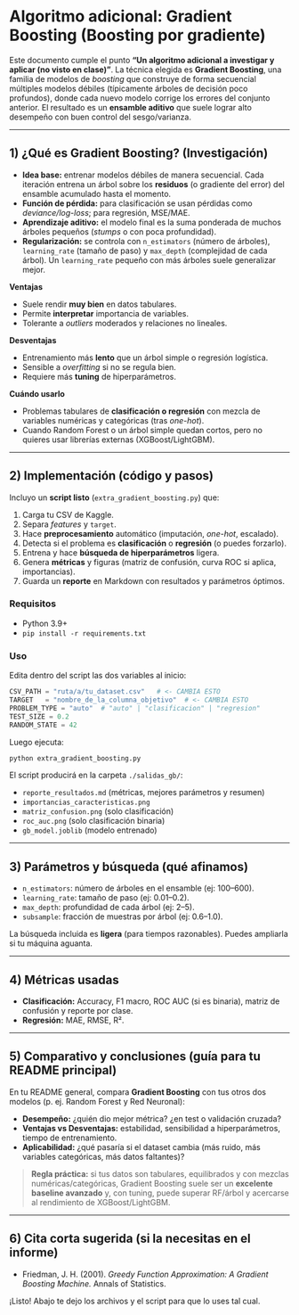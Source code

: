 # Algoritmo adicional: Gradient Boosting (Boosting por gradiente)

Este documento cumple el punto **“Un algoritmo adicional a investigar y aplicar (no visto en clase)”**.
La técnica elegida es **Gradient Boosting**, una familia de modelos de *boosting* que construye de forma secuencial
múltiples modelos débiles (típicamente árboles de decisión poco profundos), donde cada nuevo modelo corrige los errores
del conjunto anterior. El resultado es un **ensamble aditivo** que suele lograr alto desempeño con buen control del sesgo/varianza.

---

## 1) ¿Qué es Gradient Boosting? (Investigación)

- **Idea base:** entrenar modelos débiles de manera secuencial. Cada iteración entrena un árbol sobre los **residuos**
  (o gradiente del error) del ensamble acumulado hasta el momento.
- **Función de pérdida:** para clasificación se usan pérdidas como *deviance/log-loss*; para regresión, MSE/MAE.
- **Aprendizaje aditivo:** el modelo final es la suma ponderada de muchos árboles pequeños (*stumps* o con poca profundidad).
- **Regularización:** se controla con `n_estimators` (número de árboles), `learning_rate` (tamaño de paso) y `max_depth`
  (complejidad de cada árbol). Un `learning_rate` pequeño con más árboles suele generalizar mejor.

**Ventajas**
- Suele rendir **muy bien** en datos tabulares.
- Permite **interpretar** importancia de variables.
- Tolerante a *outliers* moderados y relaciones no lineales.

**Desventajas**
- Entrenamiento más **lento** que un árbol simple o regresión logística.
- Sensible a *overfitting* si no se regula bien.
- Requiere más **tuning** de hiperparámetros.

**Cuándo usarlo**
- Problemas tabulares de **clasificación o regresión** con mezcla de variables numéricas y categóricas (tras *one-hot*).
- Cuando Random Forest o un árbol simple quedan cortos, pero no quieres usar librerías externas (XGBoost/LightGBM).

---

## 2) Implementación (código y pasos)

Incluyo un **script listo** (`extra_gradient_boosting.py`) que:
1. Carga tu CSV de Kaggle.
2. Separa *features* y `target`.
3. Hace **preprocesamiento** automático (imputación, *one-hot*, escalado).
4. Detecta si el problema es **clasificación** o **regresión** (o puedes forzarlo).
5. Entrena y hace **búsqueda de hiperparámetros** ligera.
6. Genera **métricas** y figuras (matriz de confusión, curva ROC si aplica, importancias).
7. Guarda un **reporte** en Markdown con resultados y parámetros óptimos.

### Requisitos
- Python 3.9+
- `pip install -r requirements.txt`

### Uso
Edita dentro del script las dos variables al inicio:
```python
CSV_PATH = "ruta/a/tu_dataset.csv"   # <- CAMBIA ESTO
TARGET   = "nombre_de_la_columna_objetivo"  # <- CAMBIA ESTO
PROBLEM_TYPE = "auto"  # "auto" | "clasificacion" | "regresion"
TEST_SIZE = 0.2
RANDOM_STATE = 42
```

Luego ejecuta:
```bash
python extra_gradient_boosting.py
```

El script producirá en la carpeta `./salidas_gb/`:
- `reporte_resultados.md` (métricas, mejores parámetros y resumen)
- `importancias_caracteristicas.png`
- `matriz_confusion.png` (solo clasificación)
- `roc_auc.png` (solo clasificación binaria)
- `gb_model.joblib` (modelo entrenado)

---

## 3) Parámetros y búsqueda (qué afinamos)
- `n_estimators`: número de árboles en el ensamble (ej: 100–600).
- `learning_rate`: tamaño de paso (ej: 0.01–0.2).
- `max_depth`: profundidad de cada árbol (ej: 2–5).
- `subsample`: fracción de muestras por árbol (ej: 0.6–1.0).

La búsqueda incluida es **ligera** (para tiempos razonables). Puedes ampliarla si tu máquina aguanta.

---

## 4) Métricas usadas
- **Clasificación:** Accuracy, F1 macro, ROC AUC (si es binaria), matriz de confusión y reporte por clase.
- **Regresión:** MAE, RMSE, R².

---

## 5) Comparativo y conclusiones (guía para tu README principal)
En tu README general, compara **Gradient Boosting** con tus otros dos modelos (p. ej. Random Forest y Red Neuronal):
- **Desempeño:** ¿quién dio mejor métrica? ¿en test o validación cruzada?
- **Ventajas vs Desventajas:** estabilidad, sensibilidad a hiperparámetros, tiempo de entrenamiento.
- **Aplicabilidad:** ¿qué pasaría si el dataset cambia (más ruido, más variables categóricas, más datos faltantes)?

> **Regla práctica:** si tus datos son tabulares, equilibrados y con mezclas numéricas/categóricas, Gradient Boosting suele
> ser un **excelente baseline avanzado** y, con tuning, puede superar RF/árbol y acercarse al rendimiento de XGBoost/LightGBM.

---

## 6) Cita corta sugerida (si la necesitas en el informe)
- Friedman, J. H. (2001). *Greedy Function Approximation: A Gradient Boosting Machine.* Annals of Statistics.

¡Listo! Abajo te dejo los archivos y el script para que lo uses tal cual.
